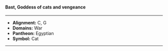 #### Bast, Goddess of cats and vengeance
___

- **Alignment:** C, G
- **Domains:** War
- **Pantheon:** Egyptian
- **Symbol:** Cat
___
